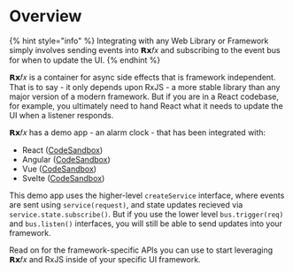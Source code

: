 # Overview

{% hint style="info" %}
Integrating with any Web Library or Framework simply involves sending events into 𝗥𝘅𝑓𝑥 and subscribing to the event bus for when to update the UI.
{% endhint %}

𝗥𝘅𝑓𝑥 is a container for async side effects that is framework independent. That is to say - it only depends upon RxJS - a more stable library than any major version of a modern framework. But if you are in a React codebase, for example, you ultimately need to hand React what it needs to update the UI when a listener responds.

𝗥𝘅𝑓𝑥 has a demo app - an alarm clock - that has been integrated with:

* React ([CodeSandbox](https://codesandbox.io/s/react-omnibus-alarm-clock-h2op8l))
* Angular ([CodeSandbox](https://codesandbox.io/s/angular-omnibus-alarm-clock-xz7276))
* Vue ([CodeSandbox](https://codesandbox.io/s/vue-omnibus-alarm-clock-ukb1kh))
* Svelte ([CodeSandbox](https://codesandbox.io/s/svelte-omnibus-alarm-clock-8kkuz9))

This demo app uses the higher-level `createService` interface, where events are sent using `service(request)`, and state updates recieved via `service.state.subscribe()`. But if you use the lower level `bus.trigger(req)` and `bus.listen()` interfaces, you will still be able to send updates into your framework.

Read on for the framework-specific APIs you can use to start leveraging 𝗥𝘅𝑓𝑥 and RxJS inside of your specific UI framework.
